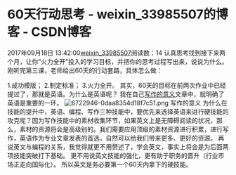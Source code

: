 # 60天行动思考 - weixin_33985507的博客 - CSDN博客
2017年09月18日 13:42:00[weixin_33985507](https://me.csdn.net/weixin_33985507)阅读数：14
认真思考找到接下来两个月，让你“火力全开”投入的学习目标，并把你的思考过程写出来，说说为什么。
刚听完第三课，老师给出60天的行动套路，具体怎么做：
> 
1.成功模版；
2.制定标准；
3.火力全开。
其实，60天的目标在前两次作业中已经提过了，那就是英语。为什么是英语呢？
我在自己[写作的意义](https://www.jianshu.com/p/61f5299add86)文章中，就明确了英语是重要的一环。
![6722946-0daa8354d18f7c51.png](https://upload-images.jianshu.io/upload_images/6722946-0daa8354d18f7c51.png)
写作的意义
为什么在技能的提升中，英语、编程、写作三种技能中，要优先来选择英语来进行硬技能的攻克呢？因为写作技能中的素材收集环节，如果英文上是无障碍阅读的状况，那么，素材的资源将会是高级别的。我们需要应用顶级的素材资源进行积累，进行写作，英语作为专业文章发表的首选，自然可以给我们带来更多、更好的资源。
再说英文与编程的关系，我觉得就更不用赘述了，学会英文，事实上将会是为后面两项技能突破打下基础。
更不用说英文技能的强化，更有助于职务的晋升（行业市场正走向国际化）。
所以英文是务必要第一个60天内拿下的硬技能。
